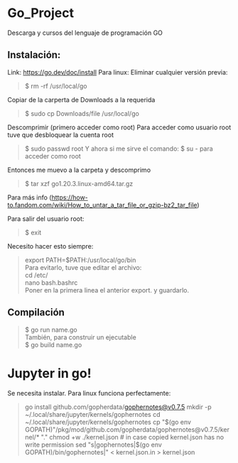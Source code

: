 # Go_Project
Descarga y cursos del lenguaje de programación GO

## Instalación:
Link: 
https://go.dev/doc/install
Para linux:
Eliminar cualquier versión previa:
> $ rm -rf /usr/local/go 

Copiar de la carperta de Downloads a la requerida
> $ sudo cp Downloads/file /usr/local/go

Descomprimir (primero acceder como root)
Para acceder como usuario root tuve que desbloquear la cuenta root
> $ sudo passwd root
Y ahora si me sirve el comando:
> $ su -
para acceder como root

Entonces me muevo a la carpeta y descomprimo
> $ tar xzf go1.20.3.linux-amd64.tar.gz

Para más info (https://how-to.fandom.com/wiki/How_to_untar_a_tar_file_or_gzip-bz2_tar_file)

Para salir del usuario root:
> $ exit


Necesito hacer esto siempre: 
> export PATH=$PATH:/usr/local/go/bin  
Para evitarlo, tuve que editar el archivo:   
> cd /etc/  
> nano bash.bashrc  
Poner en la primera linea el anterior export. y guardarlo.



## Compilación
> $ go run name.go  
También, para construir un ejecutable  
>$ go build name.go


# Jupyter in go!
Se necesita instalar. Para linux funciona perfectamente:
>   go install github.com/gopherdata/gophernotes@v0.7.5
  mkdir -p ~/.local/share/jupyter/kernels/gophernotes
  cd ~/.local/share/jupyter/kernels/gophernotes
  cp "$(go env GOPATH)"/pkg/mod/github.com/gopherdata/gophernotes@v0.7.5/kernel/*  "."
  chmod +w ./kernel.json # in case copied kernel.json has no write permission
  sed "s|gophernotes|$(go env GOPATH)/bin/gophernotes|" < kernel.json.in > kernel.json
